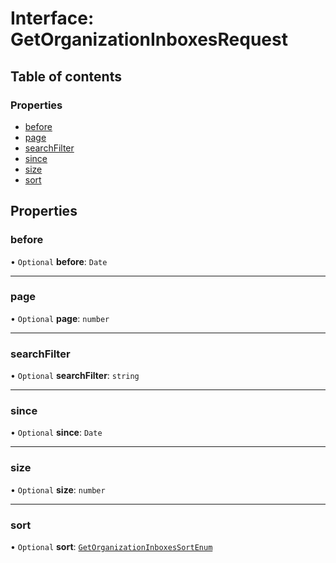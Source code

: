 # Interface: GetOrganizationInboxesRequest

## Table of contents

### Properties

- [before](GetOrganizationInboxesRequest.md#before)
- [page](GetOrganizationInboxesRequest.md#page)
- [searchFilter](GetOrganizationInboxesRequest.md#searchfilter)
- [since](GetOrganizationInboxesRequest.md#since)
- [size](GetOrganizationInboxesRequest.md#size)
- [sort](GetOrganizationInboxesRequest.md#sort)

## Properties

### before

• `Optional` **before**: `Date`

___

### page

• `Optional` **page**: `number`

___

### searchFilter

• `Optional` **searchFilter**: `string`

___

### since

• `Optional` **since**: `Date`

___

### size

• `Optional` **size**: `number`

___

### sort

• `Optional` **sort**: [`GetOrganizationInboxesSortEnum`](../enums/GetOrganizationInboxesSortEnum.md)
